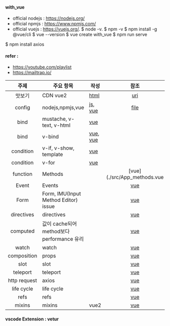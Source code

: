 #### with_vue
+ official nodejs : https://nodejs.org/
+ official npmjs : https://www.npmjs.com/
+ official vuejs : https://vuejs.org/. 
$ node -v. 
$ npm -v
$ npm install -g @vue/cli
$ vue --version
$ vue create with_vue
$ npm run serve

$ npm install axios

#### refer : 
+ https://youtube.com/playlist
+ https://mailtrap.io/ 

| 주제 | 주요 항목 | 작성 | 참조 |
| :---: | --- |  --- | :---: |
|맛보기|CDN vue2|[html](./helloworld.html)|[uri](https://v2.vuejs.org/v2/guide/installation.html?redirect=true)|
|config|nodejs,npmjs,vue|[js](./helloworld.js), [vue](./src/App.vue)|[file]()|
|bind|mustache, v-text, v-html|[vue](./src/App_text-binding.vue)| |
|bind|v-bind |[vue](./src/App_attribute-binding.vue), [vue](./src/App_class-binding.vue) | |
|condition| v-if, v-show, template|[vue](./src/App_if-randering.vue) | |
|condition| v-for|[vue](./src/App_for.vue)| |
|function|Methods||[vue](./src/App_methods.vue|
|Event|Events||[vue](./src/App_events.vue)|
|Form|Form, IMU(Input Method Editor) issue||[vue](./src/App_events.vue)|
|directives|directives||[vue](./src/App_directives.vue)|
|computed|값이 cache되어 method보다 performance 유리||[vue](./src/App_computed.vue)|
|watch|watch||[vue](./src/App_watch.vue)|
|composition|props||[vue](./src/App_watch.vue)|
|slot|slot||[vue](./src/App_slot.vue)|
|teleport|teleport||[vue](./src/App_teleport.vue)|
|http request|axios||[vue](./src/App_httpRequest.vue)|
|life cycle|life cycle||[vue](./src/App_lifecycle.vue)|
|refs|refs||[vue](./src/App_refs.vue)|
|mixins|mixins|vue2|[vue](./src/App_mixins.vue)|

#### vscode Extension : vetur
